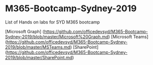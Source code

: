 # M365-Bootcamp-Sydney-2019
List of Hands on labs for SYD M365 bootcamp


[Microsoft Graph] (https://github.com/officedevsyd/M365-Bootcamp-Sydney-2019/blob/master/Microsoft%20Graph.md)
[Microsoft Teams] (https://github.com/officedevsyd/M365-Bootcamp-Sydney-2019/blob/master/MSTeams.md)
[SharePoint] (https://github.com/officedevsyd/M365-Bootcamp-Sydney-2019/blob/master/SharePoint.md)
